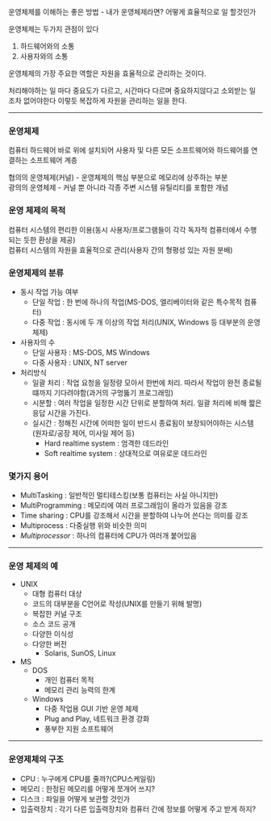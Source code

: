 운영체제를 이해하는 좋은 방법 - 내가 운영체제라면? 어떻게 효율적으로 일 할것인가

운영체제는 두가지 관점이 있다
1. 하드웨어와의 소통
2. 사용자와의 소통

운영체제의 가장 주요한 역할은 자원을 효율적으로 관리하는 것이다.

처리해야하는 일 마다 중요도가 다르고, 시간마다 다르며
중요하지않다고 소외받는 일 조차 없어야한다
이렇듯 복잡하게 자원을 관리하는 일을 한다.

---

### 운영체제
컴퓨터 하드웨어 바로 위에 설치되어 사용자 및 다른 모든 소프트웨어와 하드웨어를 연결하는 소프트웨어 계층

협의의 운영체제(커널) - 운영체제의 핵심 부분으로 메모리에 상주하는 부분  
광의의 운영체제 - 커널 뿐 아니라 각종 주변 시스템 유틸리티를 포함한 개념

### 운영 체제의 목적  
컴퓨터 시스템의 편리한 이용(동시 사용자/프로그램들이 각각 독자적 컴퓨터에서 수행되는 듯한 환상을 제공)  
컴퓨터 시스템의 자원을 효율적으로 관리(사용자 간의 형평성 있는 자원 분배)  

### 운영체제의 분류  
- 동시 작업 가능 여부
    - 단일 작업 : 한 번에 하나의 작업(MS-DOS, 엘리베이터와 같은 특수목적 컴퓨터)
    - 다중 작업 : 동시에 두 개 이상의 작업 처리(UNIX, Windows 등 대부분의 운영체제)
- 사용자의 수  
    - 단일 사용자 : MS-DOS, MS Windows
    - 다중 사용자 : UNIX, NT server
- 처리방식  
    - 일괄 처리 : 작업 요청을 일정량 모아서 한번에 처리. 따라서 작업이 완전 종료될 떄까지 기다려야함(과거의 구멍뚫기 프로그래밍)  
    - 시분할 : 여러 작업을 일정한 시간 단위로 분할하여 처리. 일괄 처리에 비해 짧은 응답 시간을 가진다.
    - 실시간 : 정해진 시간에 어떠한 일이 반드시 종료됨이 보장되어야하는 시스템(원자로/공장 제어, 미사일 제어 등)
        - Hard realtime system : 엄격한 데드라인
        - Soft realtime system : 상대적으로 여유로운 데드라인  

 ### 몇가지 용어
 - MultiTasking : 일반적인 멀티테스킹(보통 컴퓨터는 사실 아니지만)
 - MultiProgramming : 메모리에 여러 프로그래임이 올라가 있음을 강조
 - Time sharing : CPU를 강조해서 시간을 분할하여 나누어 쓴다는 의미를 강조
 - Multiprocess : 다중실행 위와 비슷한 의미
 - *Multiprocessor* : 하나의 컴퓨터에 CPU가 여러개 붙어있음 

--- 

### 운영 체제의 예  
- UNIX
    - 대형 컴퓨터 대상
    - 코드의 대부분을 C언어로 작성(UNIX를 만들기 위해 발명)  
    - 복잡한 커널 구조  
    - 소스 코드 공개
    - 다양한 이식성  
    - 다양한 버전
        - Solaris, SunOS, Linux
- MS
    - DOS
        - 개인 컴퓨터 목적  
        - 메모리 관리 능력의 한계
    - Windows
        - 다중 작업용 GUI 기반 운영 체제
        - Plug and Play, 네트워크 환경 강화
        - 풍부한 지원 소프트웨어

---
### 운영제체의 구조
- CPU : 누구에게 CPU를 줄까?(CPU스케일링)
- 메모리 : 한정된 메모리를 어떻게 쪼개어 쓰지?
- 디스크 : 파일을 어떻게 보관할 것인가
- 입출력장치 : 각기 다른 입출력장치와 컴퓨터 간에 정보를 어떻게 주고 받게 하지?